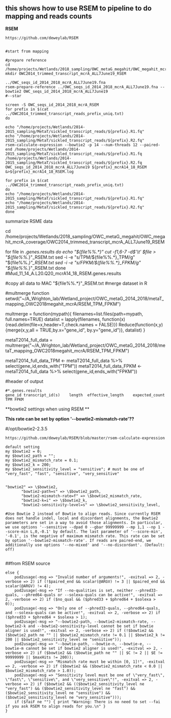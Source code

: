 ## this shows how to use RSEM to pipeline to do mapping and reads counts 

**RSEM**
```
https://github.com/deweylab/RSEM


#start from mapping

#prepare reference
cd /home/projects/Wetlands/2018_sampling/OWC_metaG_megahit/OWC_megahit_mcrA_coverage
mkdir OWC2014_trimmed_transcript_mcrA_ALL7June19_RSEM

../OWC_seqs_id_2014_2018_mcrA_ALL7June19.fna
rsem-prepare-reference ../OWC_seqs_id_2014_2018_mcrA_ALL7June19.fna --bowtie2 OWC_seqs_id_2014_2018_mcrA_ALL7June19
#--star 

screen -S OWC_seqs_id_2014_2018_mcrA_RSEM
for prefix in $(cat ../OWC2014_trimmed_transcript_reads_prefix_uniq.txt)
do

echo "/home/projects/Wetlands/2014-2015_sampling/MetaT/sickled_transcript_reads/${prefix}.R1.fq" 
echo "/home/projects/Wetlands/2014-2015_sampling/MetaT/sickled_transcript_reads/${prefix}.R2.fq"
rsem-calculate-expression --bowtie2 -p 14 --num-threads 12 --paired-end /home/projects/Wetlands/2014-2015_sampling/MetaT/sickled_transcript_reads/${prefix}.R1.fq /home/projects/Wetlands/2014-2015_sampling/MetaT/sickled_transcript_reads/${prefix}.R2.fq OWC_seqs_id_2014_2018_mcrA_ALL7June19 ${prefix}_mcrA14_18_RSEM &>${prefix}_mcrA14_18_RSEM.log

for prefix in $(cat ../OWC2014_trimmed_transcript_reads_prefix_uniq.txt)
do
echo "/home/projects/Wetlands/2014-2015_sampling/MetaT/sickled_transcript_reads/${prefix}.R1.fq" 
echo "/home/projects/Wetlands/2014-2015_sampling/MetaT/sickled_transcript_reads/${prefix}.R2.fq"
done
```

summarize RSME data

cd /home/projects/Wetlands/2018_sampling/OWC_metaG_megahit/OWC_megahit_mcrA_coverage/OWC2014_trimmed_transcript_mcrA_ALL7June19_RSEM

for file in *.genes.results
do 
echo "${file%%.*}"
cut -f1,6-7 -d$'\t' $file > "${file%%.*}"_RSEM.txt
sed -i -e "s/TPM/${file%%.*}_TPM/g" "${file%%.*}"_RSEM.txt
sed -i -e "s/FPKM/${file%%.*}_FPKM/g" "${file%%.*}"_RSEM.txt
done
#Mud_11_14_A.L20.Q20_mcrA14_18_RSEM.genes.results

#copy all data to MAC "${file%%.*}"_RSEM.txt
#merge dataset in R

#multmerge function
setwd("~/A_Wrighton_lab/Wetland_project/OWC_metaG_2014_2018/metaT_mapping_OWC2018megahit_mcrA/RSEM_TPM_FPKM")

multmerge = function(mypath){
  filenames=list.files(path=mypath, full.names=TRUE)
  datalist = lapply(filenames, function(x){read.delim(file=x,header=T,check.names = FALSE)})
  Reduce(function(x,y) {merge(x,y,all = TRUE,by.x="gene_id", by.y="gene_id")}, datalist)
}

metaT2014_full_data = multmerge("~/A_Wrighton_lab/Wetland_project/OWC_metaG_2014_2018/metaT_mapping_OWC2018megahit_mcrA/RSEM_TPM_FPKM")


metaT2014_full_data_TPM <- metaT2014_full_data %>% select(gene_id,ends_with("TPM"))
metaT2014_full_data_FPKM <- metaT2014_full_data %>% select(gene_id,ends_with("FPKM"))


#header of output
```
#*.genes.results
gene_id	transcript_id(s)	length	effective_length	expected_count	TPM	FPKM

```

**bowtie2 settings when using RSEM **

**This rate can be set by option '--bowtie2-mismatch-rate'??**

#/opt/bowtie2-2.3.5

```
https://github.com/deweylab/RSEM/blob/master/rsem-calculate-expression

default setting
my $bowtie2 = 0;
my $bowtie2_path = "";
my $bowtie2_mismatch_rate = 0.1;
my $bowtie2_k = 200;
my $bowtie2_sensitivity_level = "sensitive"; # must be one of "very_fast", "fast", "sensitive", "very_sensitive"


"bowtie2" => \$bowtie2,
	   "bowtie2-path=s" => \$bowtie2_path,
	   "bowtie2-mismatch-rate=f" => \$bowtie2_mismatch_rate,
	   "bowtie2-k=i" => \$bowtie2_k,
	   "bowtie2-sensitivity-level=s" => \$bowtie2_sensitivity_level,

#Use Bowtie 2 instead of Bowtie to align reads. Since currently RSEM does not handle indel, local and discordant alignments, the Bowtie2 parameters are set in a way to avoid those alignments. In particular, we use options '--sensitive --dpad 0 --gbar 99999999 --mp 1,1 --np 1 --score-min L,0,-0.1' by default. The last parameter of '--score-min', '-0.1', is the negative of maximum mismatch rate. This rate can be set by option '--bowtie2-mismatch-rate'. If reads are paired-end, we additionally use options '--no-mixed' and '--no-discordant'. (Default: off)


```

##from RSEM source
```
else {
    pod2usage(-msg => "Invalid number of arguments!", -exitval => 2, -verbose => 2) if (!$paired_end && scalar(@ARGV) != 3 || $paired_end && scalar(@ARGV) != 4);    
    pod2usage(-msg => "If --no-qualities is set, neither --phred33-quals, --phred64-quals or --solexa-quals can be active!", -exitval => 2, -verbose => 2) if ($no_qual && ($phred33 + $phred64 + $solexa > 0));
    pod2usage(-msg => "Only one of --phred33-quals, --phred64-quals, and --solexa-quals can be active!", -exitval => 2, -verbose => 2) if ($phred33 + $phred64 + $solexa > 1);    
    pod2usage(-msg => "--bowtie2-path, --bowtie2-mismatch-rate, --bowtie2-k and --bowtie2-sensitivity-level cannot be set if bowtie aligner is used!", -exitval => 2, -verbose => 2) if (!$bowtie2 && ($bowtie2_path ne "" || $bowtie2_mismatch_rate != 0.1 || $bowtie2_k != 200 || $bowtie2_sensitivity_level ne "sensitive"));
    pod2usage(-msg => "--bowtie-path, --bowtie-n, --bowtie-e, --bowtie-m cannot be set if bowtie2 aligner is used!", -exitval => 2, -verbose => 2) if ($bowtie2 && ($bowtie_path ne "" || $C != 2 || $E != 99999999 || $maxHits != 200));
    pod2usage(-msg => "Mismatch rate must be within [0, 1]!", -exitval => 2, -verbose => 2) if ($bowtie2 && ($bowtie2_mismatch_rate < 0.0 || $bowtie2_mismatch_rate > 1.0));
    pod2usage(-msg => "Sensitivity level must be one of \"very_fast\", \"fast\", \"sensitive\", and \"very_sensitive\"!", -exitval => 2, -verbose => 2) if ($bowtie2 && (($bowtie2_sensitivity_level ne "very_fast") && ($bowtie2_sensitivity_level ne "fast") && ($bowtie2_sensitivity_level ne "sensitive") && ($bowtie2_sensitivity_level ne "very_sensitive")));
    if ($faiF ne "") { print "Warning: There is no need to set --fai if you ask RSEM to align reads for you.\n" }
}

```
